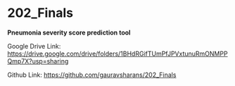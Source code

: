 # 202_Finals
**Pneumonia severity score prediction tool**

Google Drive Link: https://drive.google.com/drive/folders/1BHdRGifTUmPfJPVxtunuRmONMPPQmp7X?usp=sharing

Github Link: https://github.com/gauravsharans/202_Finals
